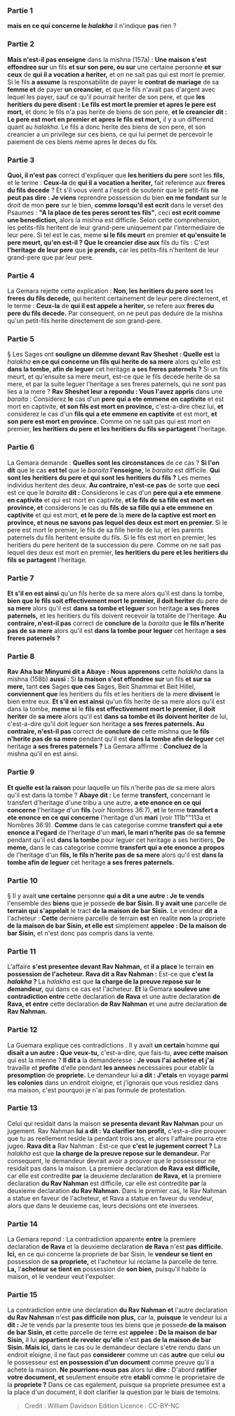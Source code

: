 
### Partie 1
<b>mais en ce qui concerne le <i>halakha</i></b> il n'indique <b>pas</b> rien ?

### Partie 2
<b>Mais n'est-il pas enseigne</b> dans la mishna (157a) : <b>Une maison s'est effondree sur</b> un fils <b>et sur son pere, ou sur</b> une certaine personne <b>et sur ceux</b> de <b>qui il a vocation a heriter,</b> et on ne sait pas qui est mort le premier. Si le fils <b>a assume</b> la responsabilite de payer le <b>contrat de mariage</b> de sa <b>femme et</b> de payer <b>un creancier,</b> et que le fils n'avait pas d'argent avec lequel les payer, sauf ce qu'il pourrait heriter de son pere, et que <b>les heritiers du pere disent : Le fils est mort le premier et apres le pere est mort,</b> et donc le fils n'a pas herite de biens de son pere, <b>et le creancier dit : Le pere est mort en premier et apres le fils est mort,</b> il y a un differend quant au <i>halakha</i>. Le fils a donc herite des biens de son pere, et son creancier a un privilege sur ces biens, ce qui lui permet de percevoir le paiement de ces biens meme apres le deces du fils.

### Partie 3
<b>Quoi, il n'est pas</b> correct d'expliquer que <b>les heritiers du pere</b> sont les <b>fils,</b> et le terme : <b>Ceux-la</b> de <b>qui il a vocation a heriter,</b> fait reference aux <b>freres du fils decede</b> ? Et s'il vous vient a l'esprit</b> de soutenir que le petit-fils <b>ne peut pas dire : Je viens</b> reprendre possession du bien <b>en me fondant</b> sur le droit de mon <b>pere</b> sur le bien, <b>comme lorsqu'il est ecrit</b> dans le verset des Psaumes : <b>"A la place de tes peres seront tes fils"</b>, ceci <b>est ecrit comme une benediction,</b> alors la mishna est difficile. Selon cette comprehension, les petits-fils heritent de leur grand-pere uniquement par l'intermediaire de leur pere. Si tel est le cas, meme <b>si le fils meurt</b> en premier <b>et qu'ensuite le pere meurt, qu'en est-il ? Que le creancier dise aux</b> fils du fils : C'est <b>l'heritage de leur pere</b> que <b>je prends,</b> car les petits-fils n'heritent de leur grand-pere que par leur pere.

### Partie 4
La Gemara rejette cette explication : <b>Non, les heritiers du pere sont</b> les <b>freres du fils decede,</b> qui heritent certainement de leur pere directement, et le terme : <b>Ceux-la</b> de <b>qui il est appele a heriter,</b> se refere aux <b>freres du pere du fils decede.</b> Par consequent, on ne peut pas deduire de la mishna qu'un petit-fils herite directement de son grand-pere.

### Partie 5
§ Les Sages ont <b>souligne un dilemme devant Rav Sheshet : Quelle est</b> la <i>halakha</i> <b>en ce qui concerne un fils qui herite de sa mere</b> alors qu'elle est <b>dans la tombe, afin de leguer</b> cet heritage <b>a ses freres paternels ?</b> Si un fils meurt, et qu'ensuite sa mere meurt, est-ce que le fils decede herite de sa mere, et par la suite leguer l'heritage a ses freres paternels, qui ne sont pas lies a la mere ? <b>Rav Sheshet leur a repondu : Vous l'avez appris</b> dans une <i>baraita</i> : Considerez <b>le</b> cas d'un <b>pere qui a ete emmene en captivite</b> et est mort en captivite, <b>et son fils est mort en province,</b> c'est-a-dire chez lui, <b>et</b> considerez le cas d'un <b>fils qui a ete emmene en captivite</b> et est mort, <b>et son pere est mort en province.</b> Comme on ne sait pas qui est mort en premier, <b>les heritiers du pere et les heritiers du fils se partagent</b> l'heritage.

### Partie 6
La Gemara demande : <b>Quelles sont les circonstances</b> de ce cas ? <b>Si l'on dit</b> que le cas <b>est tel</b> que le <i>baraita</i> <b>l'enseigne,</b> le <i>baraita</i> est difficile. <b>Qui sont les heritiers du pere et qui sont les heritiers du fils ?</b> Les memes individus heritent des deux. <b>Au contraire, n'est-ce pas</b> de sorte que <b>ceci</b> est ce que le <i>baraita</i> <b>dit : </b> Considerons le cas d'un <b>pere qui a ete emmene en captivite</b> et qui est mort en captivite, <b>et le fils de sa fille est mort en province, et</b> considerons le cas du <b>fils de sa fille qui a ete emmene en captivite</b> et qui est mort, <b>et le pere de</b> la <b>mere de la captive est mort en province, et nous ne savons pas lequel des deux est mort en premier. </b> Si le pere est mort le premier, le fils de sa fille herite de lui, et les parents paternels du fils heritent ensuite du fils. Si le fils est mort en premier, les heritiers du pere heritent de la succession du pere. Comme on ne sait pas lequel des deux est mort en premier, <b>les heritiers du pere et les heritiers du fils se partagent</b> l'heritage.

### Partie 7
<b>Et s'il en est ainsi</b> qu'un fils herite de sa mere alors qu'il est dans la tombe, <b>bien que le fils soit effectivement mort le premier, il doit heriter</b> du pere de <b>sa mere</b> alors qu'il est <b>dans sa tombe et leguer</b> son heritage <b>a ses freres paternels,</b> et les heritiers du fils doivent recevoir la totalite de l'heritage. <b>Au contraire, n'est-il pas</b> correct de <b>conclure de</b> la <i>baraita</i> que <b>le fils n'herite pas de sa mere</b> alors qu'il est <b>dans la tombe pour leguer</b> cet heritage <b>a ses freres paternels ?</b>

### Partie 8
<b>Rav Aha bar Minyumi dit a Abaye : Nous apprenons</b> cette <i>halakha</i> dans la mishna (158b) <b>aussi : </b> Si <b>la maison s'est effondree sur</b> un fils <b>et sur sa mere,</b> tant <b>ces</b> Sages <b>que ces</b> Sages, Beit Shammai et Beit Hillel, <b>conviennent que</b> les heritiers du fils et les heritiers de la mere <b>divisent</b> le bien entre eux. <b>Et s'il en est ainsi</b> qu'un fils herite de sa mere alors qu'il est dans la tombe, <b>meme si</b> le <b>fils est effectivement mort le premier, il doit heriter</b> de <b>sa mere</b> alors qu'il est <b>dans sa tombe et ils doivent heriter</b> de lui, c'est-a-dire qu'il doit leguer son heritage <b>a ses freres paternels. Au contraire, n'est-il pas</b> correct de <b>conclure de</b> cette mishna que <b>le fils n'herite pas de sa mere</b> pendant qu'il est <b>dans la tombe afin de leguer</b> cet heritage <b>a ses freres paternels ?</b> La Gemara affirme : <b>Concluez de</b> la mishna qu'il en est ainsi.

### Partie 9
<b>Et quelle est la raison</b> pour laquelle un fils n'herite pas de sa mere alors qu'il est dans la tombe ? <b>Abaye dit :</b> Le terme <b>transfert,</b> concernant le transfert d'heritage d'une tribu a une autre, <b>a ete enonce en ce qui concerne</b> l'heritage d'un <b>fils</b> (voir Nombres 36:7), <b>et</b> le terme <b>transfert a ete enonce en ce qui concerne</b> l'heritage d'un <b>mari</b> (voir 111b""113a et Nombres 36:9). <b>Comme</b> dans le cas categorise comme <b>transfert qui a ete enonce a l'egard</b> de l'heritage d'un <b>mari, le mari n'herite pas</b> de <b>sa femme</b> pendant qu'il est <b>dans la tombe</b> pour leguer cet heritage a ses heritiers, <b>De meme,</b> dans le cas categorise comme <b>transfert qui a ete enonce a propos</b> de l'heritage d'un <b>fils, le fils n'herite pas de sa mere</b> alors qu'il est <b>dans la tombe afin de leguer</b> cet heritage <b>a ses freres paternels. </b>

### Partie 10
§ Il y avait <b>une certaine</b> personne <b>qui a dit a une autre : Je te vends</b> l'ensemble des <b>biens</b> que je possede <b>de bar Sisin. Il y avait une</b> parcelle de <b>terrain qui s'appelait</b> le tract <b>de la maison de bar Sisin.</b> Le vendeur <b>dit a</b> l'acheteur : <b>Cette</b> derniere parcelle de terrain <b>est</b> en realite <b>non</b> la propriete <b>de la maison de bar Sisin, et elle est</b> simplement <b>appelee : De la maison de bar Sisin,</b> et n'est donc pas compris dans la vente.

### Partie 11
L'affaire <b>s'est presentee devant Rav Nahman,</b> et <b>il a place</b> le terrain <b>en possession de l'acheteur. Rava dit a Rav Nahman :</b> Est-ce que <b>c'est la <i>halakha</i> ? </b> La <i>halakha</i> est que <b>la charge de la preuve repose sur le demandeur,</b> qui dans ce cas est l'acheteur. <b>Et</b> la Gemara <b>souleve une contradiction entre</b> cette declaration <b>de Rava</b> et une autre declaration <b>de Rava, et entre</b> cette declaration <b>de Rav Nahman</b> et une autre declaration <b>de Rav Nahman.</b>

### Partie 12
La Guemara explique ces contradictions . Il y avait <b>un certain</b> homme <b>qui disait a un autre : Que veux-tu,</b> c'est-a-dire, que fais-tu, <b>avec cette maison</b> qui est la mienne ? <b>Il dit a</b> la demanderesse : <b>Je vous l'ai achetee et j'ai</b> travaille et <b>profite</b> d'elle pendant <b>les annees</b> necessaires pour etablir la <b>presomption</b> de <b>propriete.</b> Le demandeur lui <b>a dit : J'etais</b> en voyage <b>parmi les colonies</b> dans un endroit eloigne, et j'ignorais que vous residiez dans ma maison, c'est pourquoi je n'ai pas formule de protestation.

### Partie 13
Celui qui residait dans la maison <b>se presenta devant Rav Nahman</b> pour un jugement. Rav Nahman <b>lui a dit : Va clarifier ton profit,</b> c'est-a-dire prouver que tu as reellement reside la pendant trois ans, et alors l'affaire pourra etre jugee. <b>Rava dit a</b> Rav Nahman : Est-ce que <b>c'est le</b> <b>jugement correct ?</b> La <i>halakha</i> est que <b>la charge de la preuve repose sur le demandeur.</b> Par consequent, le demandeur devrait avoir a prouver que le possesseur ne residait pas dans la maison. La premiere declaration <b>de Rava est difficile,</b> car elle est contredite <b>par</b> la deuxieme declaration <b>de Rava, et</b> la premiere declaration <b>du Rav Nahman</b> est difficile, car elle est contredite <b>par</b> la deuxieme declaration <b>du Rav Nahman.</b> Dans le premier cas, le Rav Nahman a statue en faveur de l'acheteur, et Rava a statue en faveur du vendeur, alors que dans le deuxieme cas, leurs decisions ont ete inversees.

### Partie 14
La Gemara repond : La contradiction apparente <b>entre</b> la premiere declaration <b>de Rava</b> et la deuxieme declaration <b>de Rava</b> n'est <b>pas difficile. Ici,</b> en ce qui concerne la propriete de bar Sisin, le <b>vendeur se tient en</b> possession de <b>sa propriete,</b> et l'acheteur lui reclame la parcelle de terre. <b>La,</b> l'<b>acheteur se tient en</b> possession de <b>son bien,</b> puisqu'il habite la maison, et le vendeur veut l'expulser.

### Partie 15
La contradiction entre une declaration <b>du Rav Nahman et</b> l'autre declaration <b>du Rav Nahman</b> n'est <b>pas difficile non plus,</b> car la, <b>puisque</b> le vendeur lui a <b>dit :</b> Je te vends par la presente tous les biens que je possede <b>de la maison de bar Sisin, et</b> cette parcelle de terre est <b>appelee : De la maison de bar Sisin,</b> il lui <b>appartient de reveler qu'elle</b> n'est <b>pas de la maison de bar Sisin. Mais ici,</b> dans le cas ou le demandeur declare s'etre rendu dans un endroit eloigne, il ne faut pas <b>considerer</b> comme un cas <b>autre</b> que celui <b>ou</b> le possesseur est <b>en possession d'un document</b> comme preuve qu'il a achete la maison. <b>Ne pourrions-nous pas</b> alors lui <b>dire :</b> D'abord <b>ratifier votre document, et</b> seulement ensuite etre <b>etabli</b> comme le proprietaire de la <b>propriete ?</b> Dans ce cas egalement, puisque sa propriete presumee est a la place d'un document, il doit clarifier la question par le biais de temoins.

>Credit : William Davidson Edition
>Licence : CC-BY-NC